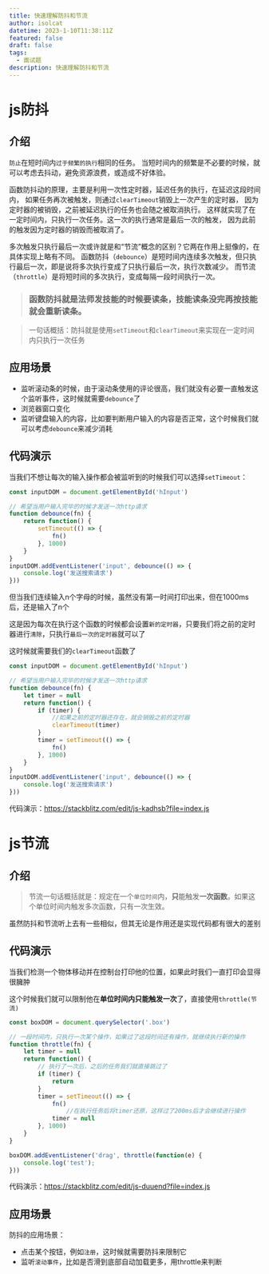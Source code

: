 ```yaml
---
title: 快速理解防抖和节流
author: isolcat
datetime: 2023-1-10T11:38:11Z
featured: false
draft: false
tags:
  - 面试题
description: 快速理解防抖和节流
---
```

# js防抖

## 介绍

`防止`在短时间内`过于频繁的执行`相同的任务。 当短时间内的频繁是不必要的时候，就可以考虑去抖动，避免资源浪费，或造成不好体验。

函数防抖动的原理，主要是利用一次性定时器，延迟任务的执行，在延迟这段时间内， 如果任务再次被触发，则通过`clearTimeout`销毁上一次产生的定时器， 因为定时器的被销毁，之前被延迟执行的任务也会随之被取消执行。 这样就实现了在一定时间内，只执行一次任务。这一次的执行通常是最后一次的触发， 因为此前的触发因为定时器的销毁而被取消了。

多次触发只执行最后一次或许就是和“节流”概念的区别？它两在作用上挺像的，在具体实现上略有不同。 函数防抖（`debounce`）是短时间内连续多次触发，但只执行最后一次，即是说将多次执行变成了只执行最后一次，执行次数减少。 而节流（`throttle`）是将短时间的多次执行，变成每隔一段时间执行一次。

> ### 函数防抖就是法师发技能的时候要读条，技能读条没完再按技能就会重新读条。

> 一句话概括：防抖就是使用`setTimeout`和`clearTimeout`来实现在一定时间内只执行一次任务

## 应用场景

- 监听滚动条的时候，由于滚动条使用的评论很高，我们就没有必要一直触发这个监听事件，这时候就需要`debounce`了
- 浏览器窗口变化
- 监听键盘输入的内容，比如要判断用户输入的内容是否正常，这个时候我们就可以考虑`debounce`来减少消耗



## 代码演示

当我们不想让每次的输入操作都会被监听到的时候我们可以选择`setTimeout`：

```js
const inputDOM = document.getElementById('hInput')

// 希望当用户输入完毕的时候才发送一次http请求
function debounce(fn) {
    return function() {
        setTimeout(() => {
            fn()
        }, 1000)
    }
}
inputDOM.addEventListener('input', debounce(() => {
    console.log('发送搜索请求')
}))
```

但当我们连续输入n个字母的时候，虽然没有第一时间打印出来，但在1000ms后，还是输入了n个



这是因为每次在执行这个函数的时候都会设置`新的定时器`，只要我们将之前的定时器进行`清除`，只执行`最后一次的定时器`就可以了

这时候就需要我们的`clearTimeout`函数了

```js
const inputDOM = document.getElementById('hInput')

// 希望当用户输入完毕的时候才发送一次http请求
function debounce(fn) {
    let timer = null
    return function() {
        if (timer) {
            //如果之前的定时器还存在，就会销毁之前的定时器
            clearTimeout(timer)
        }
        timer = setTimeout(() => {
            fn()
        }, 1000)
    }
}
inputDOM.addEventListener('input', debounce(() => {
    console.log('发送搜索请求')
}))
```

代码演示：https://stackblitz.com/edit/js-kadhsb?file=index.js

# js节流

## 介绍

> 节流一句话概括就是：规定在一个`单位时间`内，**只**能触发**一次函数**。如果这个单位时间内触发多次函数，只有一次生效。

虽然防抖和节流听上去有一些相似，但其无论是作用还是实现代码都有很大的差别

## 代码演示

当我们检测一个物体移动并在控制台打印他的位置，如果此时我们一直打印会显得很臃肿



这个时候我们就可以限制他在**单位时间内只能触发一次**了，直接使用`throttle(节流)`

```js
const boxDOM = document.querySelector('.box')

// 一段时间内，只执行一次某个操作，如果过了这段时间还有操作，就继续执行新的操作
function throttle(fn) {
    let timer = null
    return function() {
        // 执行了一次后，之后的任务我们就直接跳过了
        if (timer) {
            return
        }
        timer = setTimeout(() => {
            fn()
                //在执行任务后将timer还原，这样过了200ms后才会继续进行操作
            timer = null
        }, 1000)
    }
}

boxDOM.addEventListener('drag', throttle(function(e) {
    console.log('test');
}))
```

代码演示：https://stackblitz.com/edit/js-duuend?file=index.js


## 应用场景

防抖的应用场景：

- 点击某个按钮，例如`注册`，这时候就需要防抖来限制它
- 监听`滚动事件`，比如是否滑到底部自动加载更多，用throttle来判断

